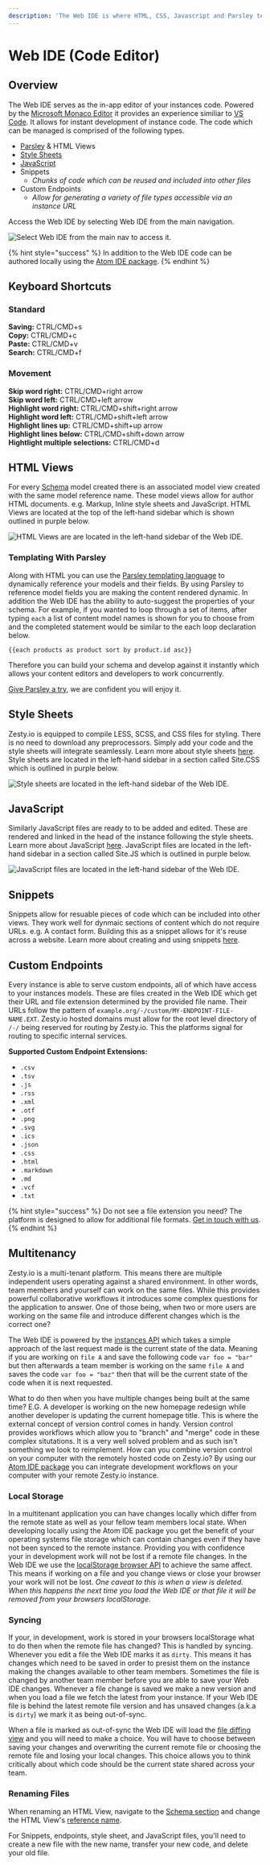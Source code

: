```yaml
---
description: 'The Web IDE is where HTML, CSS, Javascript and Parsley templates are authored.'
---
```


# Web IDE \(Code Editor\)

## Overview

The Web IDE serves as the in-app editor of your instances code. Powered by the [Microsoft Monaco Editor](https://microsoft.github.io/monaco-editor/) it provides an experience similiar to [VS Code](https://github.com/Microsoft/vscode). It allows for instant development of instance code. The code which can be managed is comprised of the following types.

* [Parsley](https://zesty.org/services/web-engine/introduction-to-parsley) & HTML Views
* [Style Sheets](https://zesty.org/services/manager-ui/editor/stylesheets) 
* [JavaScript](https://zesty.org/services/manager-ui/editor/javascript) 
* Snippets
  * _Chunks of code which can be reused and included into other files_
* Custom Endpoints
  * _Allow for generating a variety of file types accessible via an instance URL_ 

Access the Web IDE by selecting Web IDE from the main navigation.

![Select Web IDE from the main nav to access it.](../../../.gitbook/assets/01-ide-navigate-to-ide.png)

{% hint style="success" %}
In addition to the Web IDE code can be authored locally using the [Atom IDE package](https://zesty.org/tools/atom-package).
{% endhint %}

## Keyboard Shortcuts

### Standard

**Saving:** CTRL/CMD+s  
**Copy:** CTRL/CMD+c  
**Paste:** CTRL/CMD+v  
**Search:** CTRL/CMD+f

### Movement

**Skip word right:** CTRL/CMD+right arrow  
**Skip word left:** CTRL/CMD+left arrow  
**Highlight word right:** CTRL/CMD+shift+right arrow  
**Highlight word left:** CTRL/CMD+shift+left arrow  
**Highlight lines up:** CTRL/CMD+shift+up arrow  
**Highlight lines below:** CTRL/CMD+shift+down arrow  
**Hightlight multiple selections:** CTRL/CMD+d

## HTML Views

For every [Schema](https://zesty.org/services/manager-ui/schema) model created there is an associated model view created with the same model reference name. These model views allow for author HTML documents. e.g. Markup, Inline style sheets and JavaScript. HTML Views are located at the top of the left-hand sidebar which is shown outlined in purple below.

![HTML Views are are located in the left-hand sidebar of the Web IDE.](../../../.gitbook/assets/02-ide-views.png)

### Templating With Parsley

Along with HTML you can use the [Parsley templating language](https://zesty.org/services/web-engine/introduction-to-parsley) to dynamically reference your models and their fields. By using Parsley to reference model fields you are making the content rendered dynamic. In addition the Web IDE has the ability to auto-suggest the properties of your schema. For example, if you wanted to loop through a set of items, after typing `each` a list of content model names is shown for you to choose from and the completed statement would be similar to the each loop declaration below.

`{{each products as product sort by product.id asc}}`

Therefore you can build your schema and develop against it instantly which allows your content editors and developers to work concurrently.

[Give Parsley a try,](https://parsley.zesty.io/) we are confident you will enjoy it.

## Style Sheets

Zesty.io is equipped to compile LESS, SCSS, and CSS files for styling. There is no need to download any preprocessors. Simply add your code and the style sheets will integrate seamlessly. Learn more about style sheets [here](https://zesty.org/services/manager-ui/editor/stylesheets). Style sheets are located in the left-hand sidebar in a section called Site.CSS which is outlined in purple below.

![Style sheets are located in the left-hand sidebar of the Web IDE.](../../../.gitbook/assets/03-ide-styles.png)

## JavaScript

Similarly JavaScript files are ready to to be added and edited. These are rendered and linked in the head of the instance following the style sheets. Learn more about JavaScript [here](https://zesty.org/services/manager-ui/editor/javascript). JavaScript files are located in the left-hand sidebar in a section called Site.JS which is outlined in purple below.

![JavaScript files are located in the left-hand sidebar of the Web IDE.](../../../.gitbook/assets/04-ide-javascript.png)

## Snippets

Snippets allow for resuable pieces of code which can be included into other views. They work well for dynmaic sections of content which do not require URLs. e.g. A contact form. Building this as a snippet allows for it's reuse across a website. Learn more about creating and using snippets [here](https://zesty.org/guides/using-snippets).

## Custom Endpoints

Every instance is able to serve custom endpoints, all of which have access to your instances models. These are files created in the Web IDE which get their URL and file extension determined by the provided file name. Their URLs follow the pattern of `example.org/-/custom/MY-ENDPOINT-FILE-NAME.EXT`. Zesty.io hosted domains must allow for the root level directory of `/-/` being reserved for routing by Zesty.io. This the platforms signal for routing to specific internal services.

**Supported Custom Endpoint Extensions:**

* `.csv`
* `.tsv`
* `.js`
* `.rss`
* `.xml`
* `.otf`
* `.png`
* `.svg`
* `.ics`
* `.json`
* `.css`
* `.html`
* `.markdown`
* `.md`
* `.vcf`
* `.txt`

{% hint style="success" %}
Do not see a file extension you need? The platform is designed to allow for additional file formats. [Get in touch with us](https://www.zesty.io/).
{% endhint %}

## Multitenancy

Zesty.io is a multi-tenant platform. This means there are multiple independent users operating against a shared environment. In other words, team members and yourself can work on the same files. While this provides powerful collaborative workflows it introduces some complex questions for the application to answer. One of those being, when two or more users are working on the same file and introduce different changes which is the correct one?

The Web IDE is powered by the [instances API](https://zesty.org/apis/instances-api) which takes a simple approach of the last request made is the current state of the data. Meaning if you are working on `file A` and save the following code `var foo = "bar"` but then afterwards a team member is working on the same `file A` and saves the code `var foo = "baz"` then that will be the current state of the code when it is next requested.

What to do then when you have multiple changes being built at the same time? E.G. A developer is working on the new homepage redesign while another developer is updating the current homepage title. This is where the external concept of version control comes in handy. Version control provides workflows which allow you to "branch" and "merge" code in these complex situtations. It is a very well solved problem and as such isn't something we look to reimplement. How can you combine version control on your computer with the remotely hosted code on Zesty.io? By using our [Atom IDE package](https://zesty.org/tools/atom-package) you can integrate development workflows on your computer with your remote Zesty.io instance.

### Local Storage

In a multitenant application you can have changes locally which differ from the remote state as well as your fellow team members local state. When developing locally using the Atom IDE package you get the benefit of your operating systems file storage which can contain changes even if they have not been synced to the remote instance. Providing you with confidence your in development work will not be lost if a remote file changes. In the Web IDE we use the [localStorage browser API](https://developer.mozilla.org/en-US/docs/Web/API/Window/localStorage) to achieve the same affect. This means if working on a file and you change views or close your browser your work will not be lost. _One caveat to this is when a view is deleted. When this happens the next time you load the Web IDE or that file it will be removed from your browsers localStorage_.

### Syncing

If your, in development, work is stored in your browsers localStorage what to do then when the remote file has changed? This is handled by syncing. Whenever you edit a file the Web IDE marks it as `dirty`. This means it has changes which need to be saved in order to presist them on the instance making the changes available to other team members. Sometimes the file is changed by another team member before you are able to save your Web IDE changes. Whenever a file change is saved we make a new version and when you load a file we fetch the latest from your instance. If your Web IDE file is behind the latest remote file version and has unsaved changes \(a.k.a is `dirty`\) we mark it as being out-of-sync.

When a file is marked as out-of-sync the Web IDE will load the [file diffing view](https://zesty.org/services/manager-ui/editor/versions#diffing-versions) and you will need to make a choice. You will have to choose between saving your changes and overwriting the current remote file or choosing the remote file and losing your local changes. This choice allows you to think critically about which code should be the current state shared across your team.

### Renaming Files

When renaming an HTML View, navigate to the [Schema section](https://zesty.org/services/manager-ui/schema) and change the HTML View's [reference name](https://zesty.org/guides/the-connection-between-schema-content-and-code#schema). 

For Snippets, endpoints, style sheet, and JavaScript files, you'll need to create a new file with the new name, transfer your new code, and delete your old file. 

